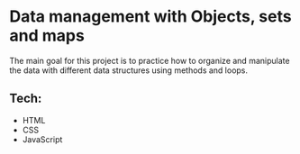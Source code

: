 # Data management with Objects, sets and maps

The main goal for this project is to practice how to organize and manipulate the data with different data structures using methods and loops.

## Tech:

- HTML
- CSS
- JavaScript
